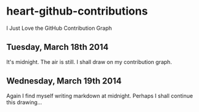 # heart-github-contributions
I Just Love the GitHub Contribution Graph

## Tuesday, March 18th 2014
It's midnight. The air is still. I shall draw on my contribution graph.

## Wednesday, March 19th 2014
Again I find myself writing markdown at midnight. Perhaps I shall continue this drawing...
